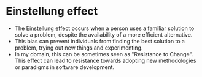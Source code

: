 # Einstellung effect



- The [Einstellung effect](https://en.wikipedia.org/wiki/Einstellung_effect) occurs when a person uses a familiar solution to solve a problem, despite the availability of a more efficient alternative.
- This bias can prevent individuals from finding the best solution to a problem, trying out new things and experimenting.
- In my domain, this can be sometimes seen as "Resistance to Change". This effect can lead to resistance towards adopting new methodologies or paradigms in software development.
